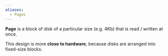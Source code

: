 ```yaml
---
aliases:
  - Pages
---
```

**Page** is a block of disk of a particular size (e.g. 4Kb) that is read / written at once.

This design is more **close to hardware**, because disks are arranged into fixed-size blocks. 
